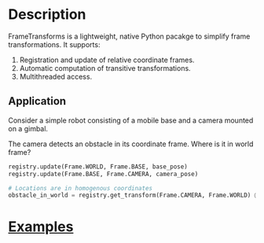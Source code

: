 # Description
FrameTransforms is a lightweight, native Python pacakge to simplify frame transformations. It supports:

1. Registration and update of relative coordinate frames.
2. Automatic computation of transitive transformations.
3. Multithreaded access.

## Application
Consider a simple robot consisting of a mobile base and a camera mounted on a gimbal. 

The camera detects an obstacle in its coordinate frame. Where is it in world frame?

```python
registry.update(Frame.WORLD, Frame.BASE, base_pose)
registry.update(Frame.BASE, Frame.CAMERA, camera_pose)

# Locations are in homogenous coordinates
obstacle_in_world = registry.get_transform(Frame.CAMERA, Frame.WORLD) @ obstacle_in_camera
```

# [Examples](https://github.com/MinhxNguyen7/FrameTransforms/blob/main/example.py)